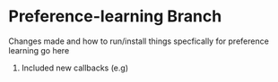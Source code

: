 # Preference-learning Branch
Changes made and how to run/install things specfically for preference learning go here

1) Included new callbacks (e.g)
